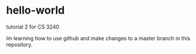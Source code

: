 # hello-world
tutorial 2 for CS 3240

Im learning how to use github and make changes to a master branch in this repository.
